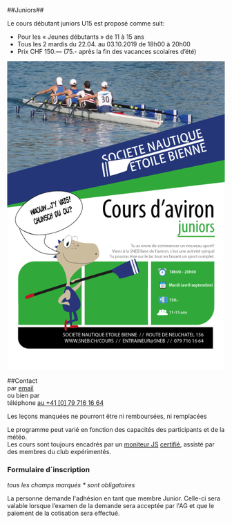 ##Juniors##

Le cours débutant juniors U15 est proposé comme suit:

- Pour les « Jeunes débutants » de 11 à 15 ans
- Tous les 2 mardis du 22.04. au 03.10.2019 de 18h00 à 20h00
- Prix CHF 150.— (75.- après la fin des vacances scolaires d’été)           

 
![Nils au dégagé sur skiff  ](juniors.png?classes=img-responsive,img-rounded)


##Contact  
par [email](mailto:entraineur@sneb.ch)  
ou bien par  
téléphone [au +41 [0] 79 716 16 64](tel:+41797161664)


Les leçons manquées ne pourront être ni remboursées, ni remplacées

Le programme peut varié en fonction des capacités des participants et de la météo.  
Les cours sont toujours encadrés par un [moniteur JS](/aviron/moniteurs) [certifié](http://www.baspo.admin.ch/internet/baspo/fr/home.html), assisté par des membres du club expérimentés.


### Formulaire d´inscription

_tous les champs marqués * sont obligatoires_

La personne demande l'adhésion en tant que membre Junior. 
Celle-ci sera valable lorsque l’examen de la demande sera acceptée par l'AG et que le paiement de la cotisation sera effectué.                                                                                    